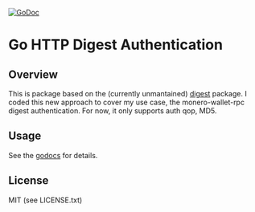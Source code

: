 [![GoDoc](https://godoc.org/github.com/gabstv/httpdigest?status.svg)](https://godoc.org/github.com/gabstv/httpdigest)

# Go HTTP Digest Authentication

## Overview

This is package based on the (currently unmantained) [digest](https://github.com/bobziuchkovski/digest) package.
I coded this new approach to cover my use case, the monero-wallet-rpc digest authentication.
For now, it only supports auth qop, MD5.

## Usage

See the [godocs](https://godoc.org/github.com/gabstv/httpdigest) for details.

## License

MIT (see LICENSE.txt)
